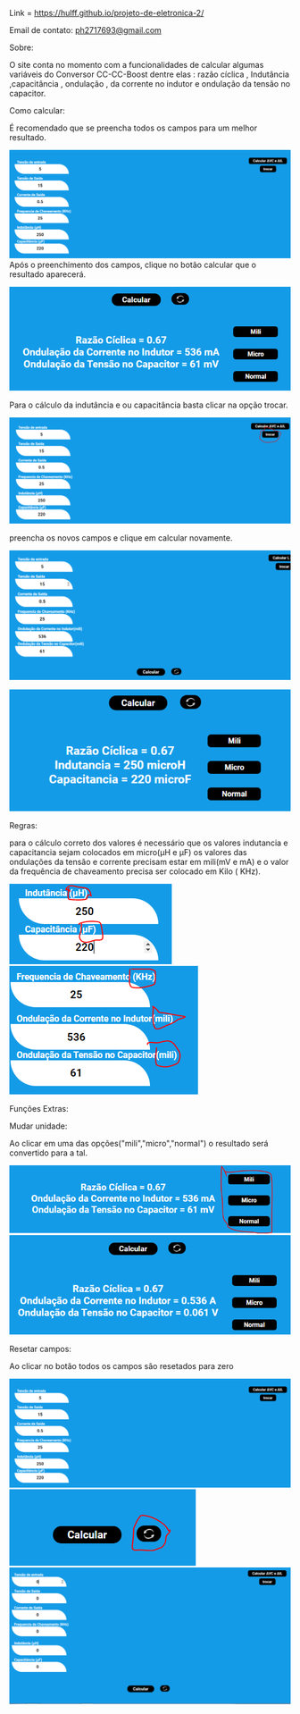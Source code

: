 Link = https://hulff.github.io/projeto-de-eletronica-2/

Email de contato: ph2717693@gmail.com

Sobre:

O site conta no momento com a funcionalidades de calcular algumas variáveis do Conversor CC-CC-Boost dentre elas : razão cíclica , Indutância  ,capacitância , ondulação , da corrente no indutor e ondulação da tensão no capacitor.

Como calcular:

É recomendado que se preencha todos os campos para um melhor resultado.

![image](https://github.com/Hulff/projeto-de-eletronica-2/blob/master/imgs/1.PNG?raw=true)
Após o preenchimento dos campos, clique no botão calcular que o resultado aparecerá.

![image](https://github.com/Hulff/projeto-de-eletronica-2/blob/master/imgs/2.PNG?raw=true)

Para o cálculo da indutância e ou capacitância basta clicar na opção trocar.

![image](https://github.com/Hulff/projeto-de-eletronica-2/blob/master/imgs/7%20(1).PNG?raw=true)

preencha os novos campos e clique em calcular novamente.

![image](https://github.com/Hulff/projeto-de-eletronica-2/blob/master/imgs/3.PNG?raw=true)

![image](https://github.com/Hulff/projeto-de-eletronica-2/blob/master/imgs/4.PNG?raw=true)

Regras:

para o cálculo correto dos valores é necessário que os valores indutancia e capacitancia sejam colocados em micro(µH e µF) os valores das ondulações da tensão e corrente precisam estar em mili(mV e mA) e o valor da frequência de chaveamento precisa ser colocado em Kilo ( KHz).

![image](https://github.com/Hulff/projeto-de-eletronica-2/blob/master/imgs/6.PNG?raw=true) 
<br>
![image](https://github.com/Hulff/projeto-de-eletronica-2/blob/master/imgs/5.PNG?raw=true)



Funções Extras:

Mudar unidade:
 
Ao clicar em uma das opções("mili","micro","normal") o resultado será convertido para a tal.

![image](https://github.com/Hulff/projeto-de-eletronica-2/blob/master/imgs/10.PNG?raw=true)
<br>
![image](https://github.com/Hulff/projeto-de-eletronica-2/blob/master/imgs/11.PNG?raw=true)

Resetar campos:

Ao clicar no botão todos os campos são resetados para zero

![image](https://github.com/Hulff/projeto-de-eletronica-2/blob/master/imgs/1.PNG?raw=true)
<br>
![image](https://github.com/Hulff/projeto-de-eletronica-2/blob/master/imgs/8.PNG?raw=true)
<br>
![image](https://github.com/Hulff/projeto-de-eletronica-2/blob/master/imgs/9.PNG?raw=true)






